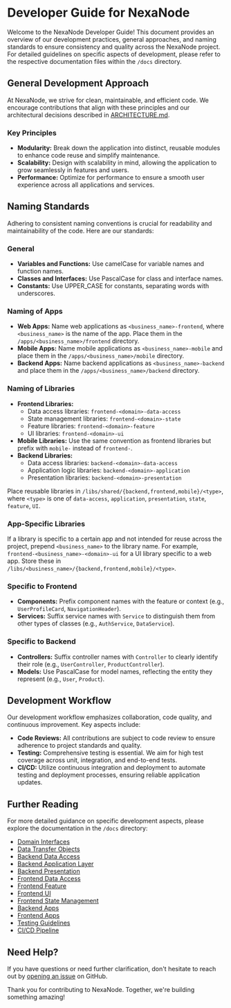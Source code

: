 # Developer Guide for NexaNode

Welcome to the NexaNode Developer Guide! This document provides an overview of our development practices, general approaches, and naming standards to ensure consistency and quality across the NexaNode project. For detailed guidelines on specific aspects of development, please refer to the respective documentation files within the `/docs` directory.

## General Development Approach

At NexaNode, we strive for clean, maintainable, and efficient code. We encourage contributions that align with these principles and our architectural decisions described in [ARCHITECTURE.md](../ARCHITECTURE.md).

### Key Principles

- **Modularity:** Break down the application into distinct, reusable modules to enhance code reuse and simplify maintenance.
- **Scalability:** Design with scalability in mind, allowing the application to grow seamlessly in features and users.
- **Performance:** Optimize for performance to ensure a smooth user experience across all applications and services.

## Naming Standards

Adhering to consistent naming conventions is crucial for readability and maintainability of the code. Here are our standards:

### General

- **Variables and Functions:** Use camelCase for variable names and function names.
- **Classes and Interfaces:** Use PascalCase for class and interface names.
- **Constants:** Use UPPER_CASE for constants, separating words with underscores.

### Naming of Apps

- **Web Apps:** Name web applications as `<business_name>-frontend`, where `<business_name>` is the name of the app. Place them in the `/apps/<business_name>/frontend` directory.
- **Mobile Apps:** Name mobile applications as `<business_name>-mobile` and place them in the `/apps/<business_name>/mobile` directory.
- **Backend Apps:** Name backend applications as `<business_name>-backend` and place them in the `/apps/<business_name>/backend` directory.

### Naming of Libraries

- **Frontend Libraries:**
  - Data access libraries: `frontend-<domain>-data-access`
  - State management libraries: `frontend-<domain>-state`
  - Feature libraries: `frontend-<domain>-feature`
  - UI libraries: `frontend-<domain>-ui`
- **Mobile Libraries:** Use the same convention as frontend libraries but prefix with `mobile-` instead of `frontend-`.
- **Backend Libraries:**
  - Data access libraries: `backend-<domain>-data-access`
  - Application logic libraries: `backend-<domain>-application`
  - Presentation libraries: `backend-<domain>-presentation`

Place reusable libraries in `/libs/shared/{backend,frontend,mobile}/<type>`, where `<type>` is one of `data-access`, `application`, `presentation`, `state`, `feature`, `UI`.

### App-Specific Libraries

If a library is specific to a certain app and not intended for reuse across the project, prepend `<business_name>` to the library name. For example, `frontend-<business_name>-<domain>-ui` for a UI library specific to a web app. Store these in `/libs/<business_name>/{backend,frontend,mobile}/<type>`.

### Specific to Frontend

- **Components:** Prefix component names with the feature or context (e.g., `UserProfileCard`, `NavigationHeader`).
- **Services:** Suffix service names with `Service` to distinguish them from other types of classes (e.g., `AuthService`, `DataService`).

### Specific to Backend

- **Controllers:** Suffix controller names with `Controller` to clearly identify their role (e.g., `UserController`, `ProductController`).
- **Models:** Use PascalCase for model names, reflecting the entity they represent (e.g., `User`, `Product`).

## Development Workflow

Our development workflow emphasizes collaboration, code quality, and continuous improvement. Key aspects include:

- **Code Reviews:** All contributions are subject to code review to ensure adherence to project standards and quality.
- **Testing:** Comprehensive testing is essential. We aim for high test coverage across unit, integration, and end-to-end tests.
- **CI/CD:** Utilize continuous integration and deployment to automate testing and deployment processes, ensuring reliable application updates.

## Further Reading

For more detailed guidance on specific development aspects, please explore the documentation in the `/docs` directory:

- [Domain Interfaces](docs/domain-interfaces.md)
- [Data Transfer Objects](docs/DTOs.md)
- [Backend Data Access](docs/backend-data-access.md)
- [Backend Application Layer](docs/backend-application-layer.md)
- [Backend Presentation](docs/backend-presentation.md)
- [Frontend Data Access](docs/frontend-data-access.md)
- [Frontend Feature](docs/frontend-feature.md)
- [Frontend UI](docs/frontend-ui.md)
- [Frontend State Management](docs/frontend-state.md)
- [Backend Apps](docs/backend-app.md)
- [Frontend Apps](docs/frontend-app.md)
- [Testing Guidelines](docs/testing-guidelines.md)
- [CI/CD Pipeline](docs/ci-cd-pipeline.md)

## Need Help?

If you have questions or need further clarification, don't hesitate to reach out by [opening an issue](https://github.com/NexaNode_dev/nexanode/issues) on GitHub.

Thank you for contributing to NexaNode. Together, we're building something amazing!
